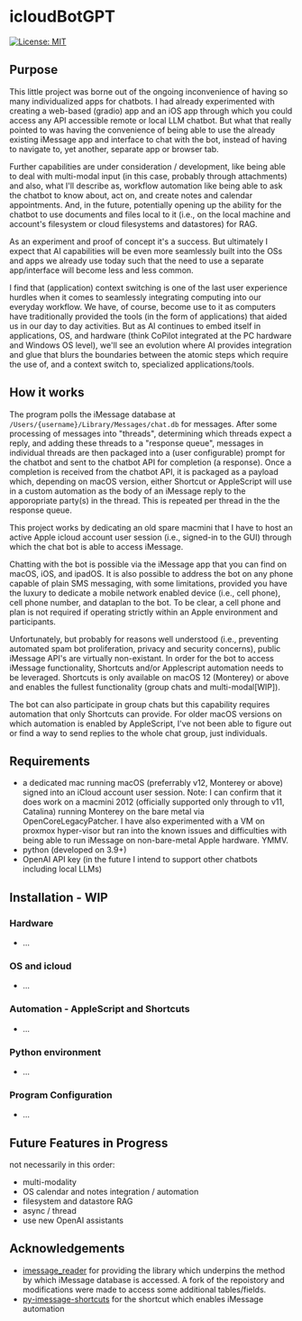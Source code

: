 # icloudBotGPT
 [![License: MIT](https://img.shields.io/badge/License-MIT-yellow.svg)](https://opensource.org/licenses/MIT)

 ## Purpose
 This little project was borne out of the ongoing inconvenience of having so many individualized apps for chatbots. I had already experimented with creating a web-based (gradio) app and an iOS app through which you could access any API accessible remote or local LLM chatbot. But what that really pointed to was having the convenience of being able to use the already existing iMessage app and interface to chat with the bot, instead of having to navigate to, yet another, separate app or browser tab.

 Further capabilities are under consideration / development, like being able to deal with multi-modal input (in this case, probably through attachments) and also, what I'll describe as, workflow automation like being able to ask the chatbot to know about, act on, and create notes and calendar appointments. And, in the future, potentially opening up the ability for the chatbot to use documents and files local to it (i.e., on the local machine and account's filesystem or cloud filesystems and datastores) for RAG.

 As an experiment and proof of concept it's a success. But ultimately I expect that AI capabilities will be even more seamlessly built into the OSs and apps we already use today such that the need to use a separate app/interface will become less and less common. 

 I find that (application) context switching is one of the last user experience hurdles when it comes to seamlessly integrating computing into our everyday workflow. We have, of course, become use to it as computers have traditionally provided the tools (in the form of applications) that aided us in our day to day activities. But as AI continues to embed itself in applications, OS, and hardware (think CoPilot integrated at the PC hardware and Windows OS level), we'll see an evolution where AI provides integration and glue that blurs the boundaries between the atomic steps which require the use of, and a context switch to, specialized applications/tools. 

 ## How it works
 The program polls the iMessage database at `/Users/{username}/Library/Messages/chat.db` for messages. After some processing of messages into "threads", determining which threads expect a reply, and adding these threads to a "response queue", messages in individual threads are then packaged into a (user configurable) prompt for the chatbot and sent to the chatbot API for completion (a response). Once a completion is received from the chatbot API, it is packaged as a payload which, depending on macOS version, either Shortcut or AppleScript will use in a custom automation as the body of an iMessage reply to the apporopriate party(s) in the thread. This is repeated per thread in the the response queue.

 This project works by dedicating an old spare macmini that I have to host an active Apple icloud account user session (i.e., signed-in to the GUI) through which the chat bot is able to access iMessage.

 Chatting with the bot is possible via the iMessage app that you can find on macOS, iOS, and ipadOS. It is also possible to address the bot on any phone capable of plain SMS messaging, with some limitations, provided you have the luxury to dedicate a mobile network enabled device (i.e., cell phone), cell phone number, and dataplan to the bot. To be clear, a cell phone and plan is not required if operating strictly within an Apple environment and participants.

 Unfortunately, but probably for reasons well understood (i.e., preventing automated spam bot proliferation, privacy and security concerns), public iMessage API's are virtually non-existant. In order for the bot to access iMessage functionality, Shortcuts and/or Applescript automation needs to be leveraged. Shortcuts is only available on macOS 12 (Monterey) or above and enables the fullest functionality (group chats and multi-modal[WIP]).

 The bot can also participate in group chats but this capability requires automation that only Shortcuts can provide. For older macOS versions on which automation is enabled by AppleScript, I've not been able to figure out or find a way to send replies to the whole chat group, just individuals.

 ## Requirements
 - a dedicated mac running macOS (preferrably v12, Monterey or above) signed into an iCloud account user session. Note: I can confirm that it does work on a macmini 2012 (officially supported only through to v11, Catalina) running Monterey on the bare metal via OpenCoreLegacyPatcher. I have also experimented with a VM on proxmox hyper-visor but ran into the known issues and difficulties with being able to run iMessage on non-bare-metal Apple hardware. YMMV.
 - python (developed on 3.9+)
 - OpenAI API key (in the future I intend to support other chatbots including local LLMs)

 ## Installation - WIP
 ### Hardware
 - ...
 
 ### OS and icloud
 - ...

 ### Automation - AppleScript and Shortcuts
 - ...
 
 ### Python environment
 - ...

 ### Program Configuration
 - ...

 ## Future Features in Progress
 not necessarily in this order:
 - multi-modality
 - OS calendar and notes integration / automation
 - filesystem and datastore RAG
 - async / thread
 - use new OpenAI assistants

 ## Acknowledgements
 - [imessage_reader](https://github.com/niftycode/imessage_reader) for providing the library which underpins the method by which iMessage database is accessed. A fork of the repoistory and modifications were made to access some additional tables/fields.
 - [py-imessage-shortcuts](https://github.com/kevinschaich/py-imessage-shortcuts) for the shortcut which enables iMessage automation
